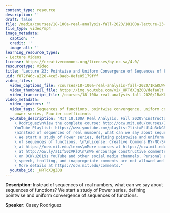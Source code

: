 ```yaml
---
content_type: resource
description: ''
draft: false
file: /media/courses/18-100a-real-analysis-fall-2020/18100a-lecture-23-multicam_360p_16_9.mp4
file_type: video/mp4
image_metadata:
  caption: ''
  credit: ''
  image-alt: ''
learning_resource_types:
- Lecture Videos
license: https://creativecommons.org/licenses/by-nc-sa/4.0/
resourcetype: Video
title: 'Lecture 23: Pointwise and Uniform Convergence of Sequences of Functions'
uid: f872f46c-a220-4ce5-8aeb-8efe05179fff
video_files:
  video_captions_file: /courses/18-100a-real-analysis-fall-2020/1RaKLWv7F-clQEuFEQ6Tc7V2d5qi4G82i_transcript.webvtt
  video_thumbnail_file: https://img.youtube.com/vi/_HRTdXJgZ0Q/default.jpg
  video_transcript_file: /courses/18-100a-real-analysis-fall-2020/1RaKLWv7F-clQEuFEQ6Tc7V2d5qi4G82i_transcript.pdf
video_metadata:
  video_speakers: ''
  video_tags: Sequences of functions, pointwise convergence, uniform convergence,
    power series, Fourier coefficients
  youtube_description: "MIT 18.100A Real Analysis, Fall 2020\nInstructor: Dr. Casey\
    \ Rodriguez\nView the complete course: http://ocw.mit.edu/courses/18-100a-real-analysis-fall-2020/\n\
    YouTube Playlist: https://www.youtube.com/playlist?list=PLUl4u3cNGP61O7HkcF7UImpM0cR_L2gSw\n\
    \nInstead of sequences of real numbers, what can we say about sequences of functions?\
    \ We start a study of Power series, defining pointwise and uniform convergence\
    \ of sequences of functions. \n\nLicense: Creative Commons BY-NC-SA\nMore information\
    \ at https://ocw.mit.edu/terms\nMore courses at https://ocw.mit.edu\nSupport OCW\
    \ at http://ow.ly/a1If50zVRlQ\n\nWe encourage constructive comments and discussion\
    \ on OCW\u2019s YouTube and other social media channels. Personal attacks, hate\
    \ speech, trolling, and inappropriate comments are not allowed and may be removed.\
    \ More details at https://ocw.mit.edu/comments."
  youtube_id: _HRTdXJgZ0Q
---
```

**Description:** Instead of sequences of real numbers, what can we say about sequences of functions? We start a study of Power series, defining pointwise and uniform convergence of sequences of functions.

**Speaker:** Casey Rodriguez